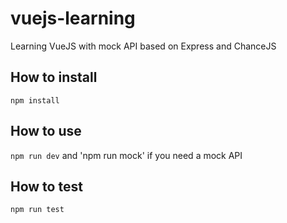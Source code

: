 # vuejs-learning

Learning VueJS with mock API based on Express and ChanceJS

## How to install

`npm install`

## How to use

`npm run dev` and 'npm run mock' if you need a mock API

## How to test

`npm run test`